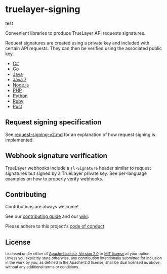 # truelayer-signing 

test

Convenient libraries to produce TrueLayer API requests signatures.

Request signatures are created using a private key and included with certain API requests.
They can then be verified using the associated public key.

* [C#](./csharp)
* [Go](./go)
* [Java](./java)
* [Java 7](./java7)
* [Node.js](./nodejs)
* [PHP](./php)
* [Python](./python)
* [Ruby](./ruby)
* [Rust](./rust)

## Request signing specification

See [request-signing-v2.md](./request-signing-v2.md) for an explanation of how request signing is implemented.

## Webhook signature verification

TrueLayer webhooks include a `Tl-Signature` header similar to request signatures but signed by a TrueLayer private key.
See per-language examples on how to properly verify webhooks.

## Contributing

Contributions are always welcome!

See our [contributing guide](./CONTRIBUTING.md) and our [wiki](https://github.com/TrueLayer/truelayer-signing/wiki).

Please adhere to this project's [code of conduct](CODE_OF_CONDUCT.md).

## License

<sup>
Licensed under either of <a href="LICENSE-APACHE">Apache License, Version
2.0</a> or <a href="LICENSE-MIT">MIT license</a> at your option.
</sup>

<br>

<sub>
Unless you explicitly state otherwise, any contribution intentionally submitted
for inclusion in the work by you, as defined in the Apache-2.0 license, shall be
dual licensed as above, without any additional terms or conditions.
</sub>
